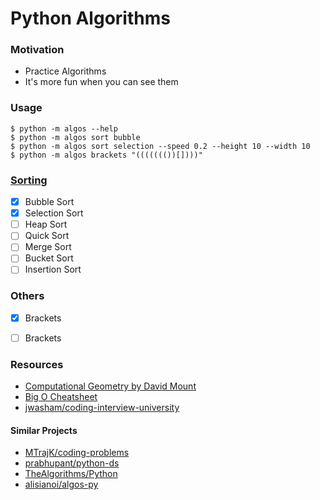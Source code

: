 # Python Algorithms

### Motivation
* Practice Algorithms
* It's more fun when you can see them

### Usage

```
$ python -m algos --help
$ python -m algos sort bubble
$ python -m algos sort selection --speed 0.2 --height 10 --width 10
$ python -m algos brackets "((((((())[])))"
```

### [Sorting](https://en.wikipedia.org/wiki/Sorting_algorithm#Stability)

- [X] Bubble Sort
- [X] Selection Sort
- [ ] Heap Sort
- [ ] Quick Sort
- [ ] Merge Sort
- [ ] Bucket Sort
- [ ] Insertion Sort

### Others
- [X] Brackets
- [ ] Brackets


### Resources

* [Computational Geometry by David Mount](https://www.cs.umd.edu/class/spring2012/cmsc754/Lects/cmsc754-lects.pdf)
* [Big O Cheatsheet](https://www.bigocheatsheet.com/)
* [jwasham/coding-interview-university](https://github.com/jwasham/coding-interview-university)


#### Similar Projects

* [MTrajK/coding-problems](https://github.com/MTrajK/coding-problems)
* [prabhupant/python-ds](https://github.com/prabhupant/python-ds)
* [TheAlgorithms/Python](https://github.com/TheAlgorithms/Python)
* [alisianoi/algos-py](https://github.com/alisianoi/algos-py)

